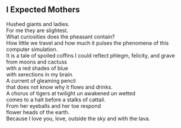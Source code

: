 I Expected Mothers
------------------
Hushed giants and ladies.  
For me they are slightest.  
What curiosities does the pheasant contain?  
How little we travel and how much it pulses the phenomena of this computer simulation.  
It is a tale of spoiled coffins I could reflect phlegm, felicity, and grave  
from moons and cactuss  
with a red shades of blue  
with serections in my brain.  
A current of gleaming pencil  
that does not know why it flows and drinks.  
A chorus of tigers at twilight un awakened un wetted  
comes to a halt before a stalks of cattail.  
From her eyeballs and her toe respond  
flower heads of the earth.  
Because I love you, love, outside the sky and with the lava.  
